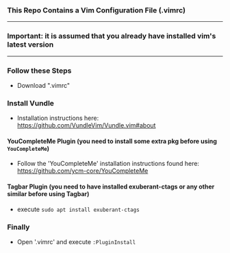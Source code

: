 ### This Repo Contains a Vim Configuration File (.vimrc)
-----------------------------------------
### Important: it is assumed that you already have installed vim's latest version
----------------------------------------
### Follow these Steps

- Download ".vimrc"

### Install Vundle

- Installation instructions here: https://github.com/VundleVim/Vundle.vim#about

#### YouCompleteMe Plugin (you need to install some extra pkg before using `YouCompleteMe`)

- Follow the 'YouCompleteMe' installation instructions found here: https://github.com/ycm-core/YouCompleteMe

#### Tagbar Plugin (you need to have installed exuberant-ctags or any other similar before using Tagbar)

- execute `sudo apt install exuberant-ctags`

### Finally

- Open '.vimrc' and execute `:PluginInstall`
